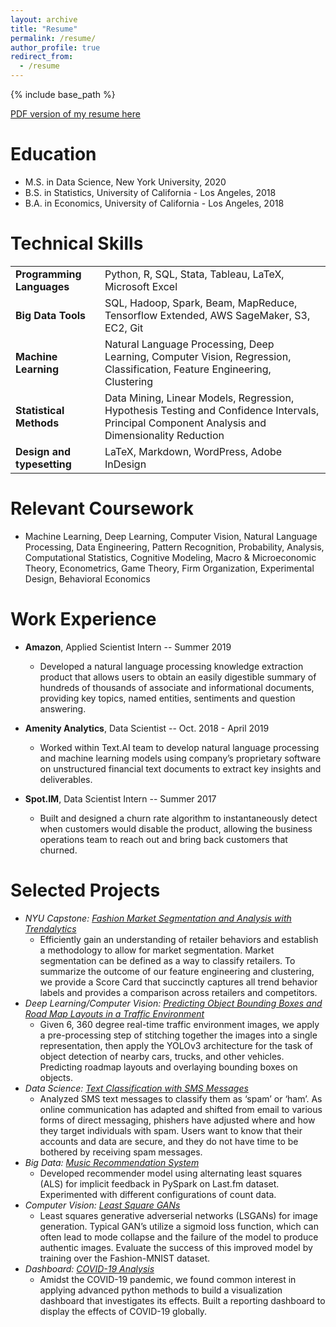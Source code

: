 ```yaml
---
layout: archive
title: "Resume"
permalink: /resume/
author_profile: true
redirect_from:
  - /resume
---
```


{% include base_path %}

[PDF version of my resume here](https://zivschwartz.github.io/cv/)

Education
======
* M.S. in Data Science, New York University, 2020
* B.S. in Statistics, University of California - Los Angeles, 2018
* B.A. in Economics, University of California - Los Angeles, 2018

Technical Skills
======

|  |  |
|:--------| ------- |
| **Programming Languages**         | Python, R, SQL, Stata, Tableau, LaTeX, Microsoft Excel |
| **Big Data Tools**                | SQL, Hadoop, Spark, Beam, MapReduce, Tensorflow Extended, AWS SageMaker, S3, EC2, Git |
| **Machine Learning**              | Natural Language Processing, Deep Learning, Computer Vision, Regression, Classification, Feature Engineering, Clustering |
| **Statistical Methods**           | Data Mining, Linear Models, Regression, Hypothesis Testing and Confidence Intervals, Principal Component Analysis and Dimensionality Reduction |
| **Design and typesetting**        | LaTeX, Markdown, WordPress, Adobe InDesign|

Relevant Coursework
======

- Machine Learning, Deep Learning, Computer Vision, Natural Language Processing, Data Engineering, Pattern Recognition, Probability, Analysis, Computational Statistics, Cognitive Modeling, Macro & Microeconomic Theory, Econometrics, Game Theory, Firm Organization, Experimental Design, Behavioral Economics

Work Experience
======
* **Amazon**, Applied Scientist Intern -- Summer 2019
  * Developed a natural language processing knowledge extraction product that allows users to obtain an easily digestible summary of hundreds of thousands of associate and informational documents, providing key topics, named entities, sentiments and question answering.

* **Amenity Analytics**, Data Scientist -- Oct. 2018 - April 2019
  * Worked within Text.AI team to develop natural language processing and machine learning models using company’s proprietary software on unstructured financial text documents to extract key insights and deliverables.
  
* **Spot.IM**, Data Scientist Intern -- Summer 2017
  * Built and designed a churn rate algorithm to instantaneously detect when customers would disable the product, allowing the business operations team to reach out and bring back customers that churned.
  
Selected Projects
======
* *NYU Capstone: [Fashion Market Segmentation and Analysis with Trendalytics](https://zivschwartz.github.io/portfolio/capstone_trendalytics/)* 
  * Efficiently gain an understanding of retailer behaviors and establish a methodology to allow for market segmentation. Market segmentation can be defined as a way to classify retailers. To summarize the outcome of our feature engineering and clustering, we provide a Score Card that succinctly captures all trend behavior labels and provides a comparison across retailers and competitors.
* *Deep Learning/Computer Vision: [Predicting Object Bounding Boxes and Road Map Layouts in a Traffic Environment](https://zivschwartz.github.io/portfolio/bounding-box-roadmap/)* 
  * Given 6, 360 degree real-time traffic environment images, we apply a pre-processing step of stitching together the images into a single representation, then apply the YOLOv3 architecture for the task of object detection of nearby cars, trucks, and other vehicles. Predicting roadmap layouts and overlaying bounding boxes on objects.
* *Data Science: [Text Classification with SMS Messages](https://zivschwartz.github.io/portfolio/spam-classification/)* 
  * Analyzed SMS text messages to classify them as ‘spam’ or ‘ham’. As online communication has adapted and shifted from email to various forms of direct messaging, phishers have adjusted where and how they target individuals with spam. Users want to know that their accounts and data are secure, and they do not have time to be bothered by receiving spam messages.
* *Big Data: [Music Recommendation System]()* 
  * Developed recommender model using alternating least squares (ALS) for implicit feedback in PySpark on Last.fm dataset. Experimented with different configurations of count data.
* *Computer Vision: [Least Square GANs](https://zivschwartz.github.io/portfolio/lsgan-image-gen/)*
  * Least squares generative adverserial networks (LSGANs) for image generation. Typical GAN’s utilize a sigmoid loss function, which can often lead to mode collapse and the failure of the model to produce authentic images. Evaluate the success of this improved model by training over the Fashion-MNIST dataset.
* *Dashboard: [COVID-19 Analysis](https://zivschwartz.github.io/portfolio/coronavirus-analysis/)*
  * Amidst the COVID-19 pandemic, we found common interest in applying advanced python methods to build a visualization dashboard that investigates its effects. Built a reporting dashboard to display the effects of COVID-19 globally.

